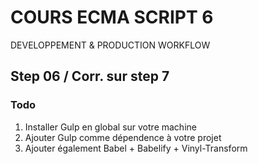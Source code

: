 <!--
@Author: Nicolas Fazio <webmaster-fazio>
@Date:   01-09-2016
@Email:  contact@nicolasfazio.ch
@Last modified by:   webmaster-fazio
@Last modified time: 15-09-2016
-->

# COURS ECMA SCRIPT 6
  DEVELOPPEMENT &amp; PRODUCTION WORKFLOW

## Step 06 / Corr. sur step 7

### Todo
 1. Installer Gulp en global sur votre machine
 2. Ajouter Gulp comme dépendence à votre projet
 3. Ajouter également Babel + Babelify + Vinyl-Transform
